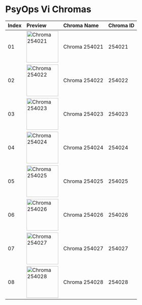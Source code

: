 # PsyOps Vi Chromas

| Index | Preview | Chroma Name | Chroma ID |
|:---|:---|:---|:---|
| 01 | <img src='https://raw.communitydragon.org/latest/plugins/rcp-be-lol-game-data/global/default/v1/champion-chroma-images/254/254021.png' alt='Chroma 254021' width='100'> | Chroma 254021 | 254021 |
| 02 | <img src='https://raw.communitydragon.org/latest/plugins/rcp-be-lol-game-data/global/default/v1/champion-chroma-images/254/254022.png' alt='Chroma 254022' width='100'> | Chroma 254022 | 254022 |
| 03 | <img src='https://raw.communitydragon.org/latest/plugins/rcp-be-lol-game-data/global/default/v1/champion-chroma-images/254/254023.png' alt='Chroma 254023' width='100'> | Chroma 254023 | 254023 |
| 04 | <img src='https://raw.communitydragon.org/latest/plugins/rcp-be-lol-game-data/global/default/v1/champion-chroma-images/254/254024.png' alt='Chroma 254024' width='100'> | Chroma 254024 | 254024 |
| 05 | <img src='https://raw.communitydragon.org/latest/plugins/rcp-be-lol-game-data/global/default/v1/champion-chroma-images/254/254025.png' alt='Chroma 254025' width='100'> | Chroma 254025 | 254025 |
| 06 | <img src='https://raw.communitydragon.org/latest/plugins/rcp-be-lol-game-data/global/default/v1/champion-chroma-images/254/254026.png' alt='Chroma 254026' width='100'> | Chroma 254026 | 254026 |
| 07 | <img src='https://raw.communitydragon.org/latest/plugins/rcp-be-lol-game-data/global/default/v1/champion-chroma-images/254/254027.png' alt='Chroma 254027' width='100'> | Chroma 254027 | 254027 |
| 08 | <img src='https://raw.communitydragon.org/latest/plugins/rcp-be-lol-game-data/global/default/v1/champion-chroma-images/254/254028.png' alt='Chroma 254028' width='100'> | Chroma 254028 | 254028 |
